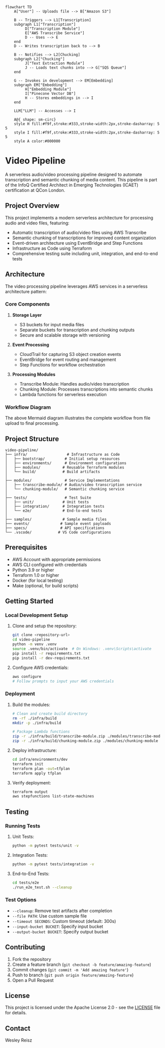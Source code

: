 ```mermaid
flowchart TD
    A["User"] -- Uploads file --> B["Amazon S3"]

    B -- Triggers --> L1[Transcription]
    subgraph L1["Transcription"]
         D["Transcription Module"]
         E["AWS Transcribe Service"]
         D -- Uses --> E
    end
    D -- Writes transcription back to --> B

    B -- Notifies --> L2[Chucking]
    subgraph L2["Chucking"]
         J["Text Extraction Module"]
         J -- Loads text chunks into --> G["SQS Queue"]
    end

    G -- Invokes in development --> EM[Embedding]
    subgraph EM["Embedding"]
         H["Embedding Module"]
         I["Pinecone Vector DB"]
         H -- Stores embeddings in --> I
    end

    LLM["LLM"] -- Accesses --> I

    A@{ shape: sm-circ}
    style H fill:#f9f,stroke:#333,stroke-width:2px,stroke-dasharray: 5 5
    style I fill:#f9f,stroke:#333,stroke-width:2px,stroke-dasharray: 5 5
    style A color:#000000
```

# Video Pipeline

A serverless audio/video processing pipeline designed to automate transcription and semantic chunking of media content. This pipeline is part of the InfoQ Certified Architect in Emerging Technologies (ICAET) certification at QCon London.

## Project Overview

This project implements a modern serverless architecture for processing audio and video files, featuring:

- Automatic transcription of audio/video files using AWS Transcribe
- Semantic chunking of transcriptions for improved content organization
- Event-driven architecture using EventBridge and Step Functions
- Infrastructure as Code using Terraform
- Comprehensive testing suite including unit, integration, and end-to-end tests

## Architecture

The video processing pipeline leverages AWS services in a serverless architecture pattern:

### Core Components

1. **Storage Layer**
   - S3 buckets for input media files
   - Separate buckets for transcription and chunking outputs
   - Secure and scalable storage with versioning

2. **Event Processing**
   - CloudTrail for capturing S3 object creation events
   - EventBridge for event routing and management
   - Step Functions for workflow orchestration

3. **Processing Modules**
   - Transcribe Module: Handles audio/video transcription
   - Chunking Module: Processes transcriptions into semantic chunks
   - Lambda functions for serverless execution

### Workflow Diagram

The above Mermaid diagram illustrates the complete workflow from file upload to final processing.

## Project Structure

```
video-pipeline/
├── infra/                  # Infrastructure as Code
│   ├── bootstrap/         # Initial setup resources
│   ├── environments/      # Environment configurations
│   ├── modules/          # Reusable Terraform modules
│   └── build/            # Build artifacts
│
├── modules/               # Service Implementations
│   ├── transcribe-module/ # Audio/video transcription service
│   └── chunking-module/   # Semantic chunking service
│
├── tests/                 # Test Suite
│   ├── unit/             # Unit tests
│   ├── integration/      # Integration tests
│   └── e2e/              # End-to-end tests
│
├── samples/              # Sample media files
├── events/              # Sample event payloads
├── specs/               # API specifications
└── .vscode/            # VS Code configurations
```

## Prerequisites

- AWS Account with appropriate permissions
- AWS CLI configured with credentials
- Python 3.9 or higher
- Terraform 1.0 or higher
- Docker (for local testing)
- Make (optional, for build scripts)

## Getting Started

### Local Development Setup

1. Clone and setup the repository:
   ```bash
   git clone <repository-url>
   cd video-pipeline
   python -m venv .venv
   source .venv/bin/activate  # On Windows: .venv\Scripts\activate
   pip install -r requirements.txt
   pip install -r dev-requirements.txt
   ```

2. Configure AWS credentials:
   ```bash
   aws configure
   # Follow prompts to input your AWS credentials
   ```

### Deployment

1. Build the modules:
   ```bash
   # Clean and create build directory
   rm -rf ./infra/build
   mkdir -p ./infra/build
   
   # Package Lambda functions
   zip -r ./infra/build/transcribe-module.zip ./modules/transcribe-module
   zip -r ./infra/build/chunking-module.zip ./modules/chunking-module
   ```

2. Deploy infrastructure:
   ```bash
   cd infra/environments/dev
   terraform init
   terraform plan -out=tfplan
   terraform apply tfplan
   ```

3. Verify deployment:
   ```bash
   terraform output
   aws stepfunctions list-state-machines
   ```

## Testing

### Running Tests

1. Unit Tests:
   ```bash
   python -m pytest tests/unit -v
   ```

2. Integration Tests:
   ```bash
   python -m pytest tests/integration -v
   ```

3. End-to-End Tests:
   ```bash
   cd tests/e2e
   ./run_e2e_test.sh --cleanup
   ```

### Test Options

- `--cleanup`: Remove test artifacts after completion
- `--file PATH`: Use custom sample file
- `--timeout SECONDS`: Custom timeout (default: 300s)
- `--input-bucket BUCKET`: Specify input bucket
- `--output-bucket BUCKET`: Specify output bucket

## Contributing

1. Fork the repository
2. Create a feature branch (`git checkout -b feature/amazing-feature`)
3. Commit changes (`git commit -m 'Add amazing feature'`)
4. Push to branch (`git push origin feature/amazing-feature`)
5. Open a Pull Request

## License

This project is licensed under the Apache License 2.0 - see the [LICENSE](LICENSE) file for details.

## Contact

Wesley Reisz